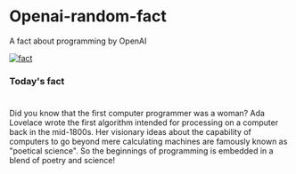 
# Openai-random-fact
 A fact about programming by OpenAI

[![fact](https://github.com/MarioVidoni/openai-daily-fact/actions/workflows/main.yml/badge.svg)](https://github.com/MarioVidoni/openai-daily-fact/actions/workflows/main.yml)

### Today's fact
# 
Did you know that the first computer programmer was a woman? Ada Lovelace wrote the first algorithm intended for processing on a computer back in the mid-1800s. Her visionary ideas about the capability of computers to go beyond mere calculating machines are famously known as "poetical science". So the beginnings of programming is embedded in a blend of poetry and science!